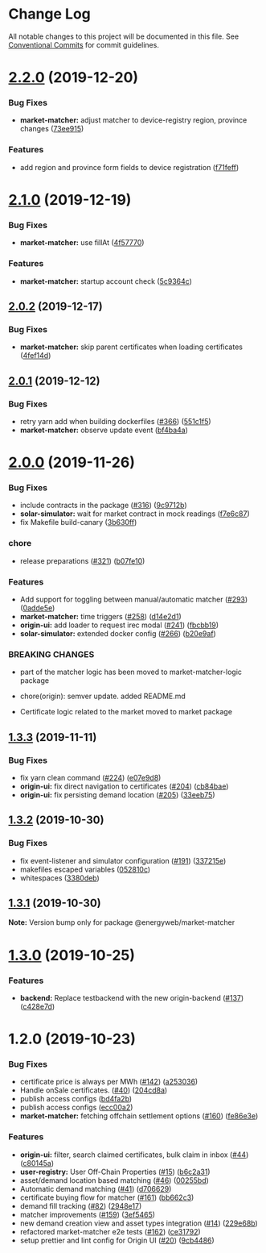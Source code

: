 # Change Log

All notable changes to this project will be documented in this file.
See [Conventional Commits](https://conventionalcommits.org) for commit guidelines.

# [2.2.0](https://github.com/energywebfoundation/origin/compare/@energyweb/market-matcher@2.1.0...@energyweb/market-matcher@2.2.0) (2019-12-20)


### Bug Fixes

* **market-matcher:** adjust matcher to device-registry region, province changes ([73ee915](https://github.com/energywebfoundation/origin/commit/73ee91517123cf46806833b81be9f8b8da84b620))


### Features

* add region and province form fields to device registration ([f71feff](https://github.com/energywebfoundation/origin/commit/f71feff224a087459d4d36f938feae82c8f7ff48))





# [2.1.0](https://github.com/energywebfoundation/origin/compare/@energyweb/market-matcher@2.0.2...@energyweb/market-matcher@2.1.0) (2019-12-19)


### Bug Fixes

* **market-matcher:** use fillAt ([4f57770](https://github.com/energywebfoundation/origin/commit/4f577702b3ab68f20e8c0a7ad46a083aaf74f57b))


### Features

* **market-matcher:** startup account check ([5c9364c](https://github.com/energywebfoundation/origin/commit/5c9364c40f2b95f63489f315abb6bfc2d4ae54de))





## [2.0.2](https://github.com/energywebfoundation/origin/compare/@energyweb/market-matcher@2.0.1...@energyweb/market-matcher@2.0.2) (2019-12-17)


### Bug Fixes

* **market-matcher:** skip parent certificates when loading certificates ([4fef14d](https://github.com/energywebfoundation/origin/commit/4fef14d1b1d30e4d891016eab59a8d0e46735702))





## [2.0.1](https://github.com/energywebfoundation/origin/compare/@energyweb/market-matcher@2.0.0...@energyweb/market-matcher@2.0.1) (2019-12-12)


### Bug Fixes

* retry yarn add when building dockerfiles ([#366](https://github.com/energywebfoundation/origin/issues/366)) ([551c1f5](https://github.com/energywebfoundation/origin/commit/551c1f526c4f04c79cf2d5e363feb7340d01e6f0))
* **market-matcher:** observe update event ([bf4ba4a](https://github.com/energywebfoundation/origin/commit/bf4ba4a183741791018b779cadeaeb8275377af6))





# [2.0.0](https://github.com/energywebfoundation/origin/compare/@energyweb/market-matcher@1.3.3...@energyweb/market-matcher@2.0.0) (2019-11-26)


### Bug Fixes

* include contracts in the package ([#316](https://github.com/energywebfoundation/origin/issues/316)) ([9c9712b](https://github.com/energywebfoundation/origin/commit/9c9712ba3b2b4b82adb2c94a9fea1e72d0b076ec))
* **solar-simulator:** wait for market contract in mock readings ([f7e6c87](https://github.com/energywebfoundation/origin/commit/f7e6c87e10c8d62c7e5799fde629005e6eac87f3))
* fix Makefile build-canary ([3b630ff](https://github.com/energywebfoundation/origin/commit/3b630ffe4d08bb186792bb5bd0c5f2419677523d))


### chore

* release preparations ([#321](https://github.com/energywebfoundation/origin/issues/321)) ([b07fe10](https://github.com/energywebfoundation/origin/commit/b07fe106142ccddd295ca66287dba842ebd7dbf0))


### Features

* Add support for toggling between manual/automatic matcher ([#293](https://github.com/energywebfoundation/origin/issues/293)) ([0adde5e](https://github.com/energywebfoundation/origin/commit/0adde5e256bf4d41c6991764bb366648adfe78ca))
* **market-matcher:** time triggers ([#258](https://github.com/energywebfoundation/origin/issues/258)) ([d14e2d1](https://github.com/energywebfoundation/origin/commit/d14e2d1b6e93ea1d812e8db7a2abe0457b05c3b6))
* **origin-ui:** add loader to request irec modal ([#241](https://github.com/energywebfoundation/origin/issues/241)) ([fbcbb19](https://github.com/energywebfoundation/origin/commit/fbcbb19c1808db3026b777fe9fe4808cdaf38732))
* **solar-simulator:** extended docker config ([#266](https://github.com/energywebfoundation/origin/issues/266)) ([b20e9af](https://github.com/energywebfoundation/origin/commit/b20e9af0ff4b43e46964dda1b71fd744d26891e5))


### BREAKING CHANGES

* part of the matcher logic has been moved to market-matcher-logic package

* chore(origin): semver update. added README.md
* Certificate logic related to the market moved to market package





## [1.3.3](https://github.com/energywebfoundation/origin/compare/@energyweb/market-matcher@1.3.2...@energyweb/market-matcher@1.3.3) (2019-11-11)


### Bug Fixes

* fix yarn clean command ([#224](https://github.com/energywebfoundation/origin/issues/224)) ([e07e9d8](https://github.com/energywebfoundation/origin/commit/e07e9d85de1b80c9f1a721398e41d82db580049c))
* **origin-ui:** fix direct navigation to certificates ([#204](https://github.com/energywebfoundation/origin/issues/204)) ([cb84bae](https://github.com/energywebfoundation/origin/commit/cb84bae7beaacecf3aeb4fade7b9289d9525758f))
* **origin-ui:** fix persisting demand location ([#205](https://github.com/energywebfoundation/origin/issues/205)) ([33eeb75](https://github.com/energywebfoundation/origin/commit/33eeb75a3866667fa2ecbb67b5eb5b4943e28693))





## [1.3.2](https://github.com/energywebfoundation/origin/compare/@energyweb/market-matcher@1.3.1...@energyweb/market-matcher@1.3.2) (2019-10-30)


### Bug Fixes

* fix event-listener and simulator configuration ([#191](https://github.com/energywebfoundation/origin/issues/191)) ([337215e](https://github.com/energywebfoundation/origin/commit/337215ee420d1f852ef29c97e7267ea4c3eb84c3))
* makefiles escaped variables ([052810c](https://github.com/energywebfoundation/origin/commit/052810c7ecf6343f044ed4e9922fd57107ab61e7))
* whitespaces ([3380deb](https://github.com/energywebfoundation/origin/commit/3380deb25954f8d82726f748c0f944bebed97ac0))





## [1.3.1](https://github.com/energywebfoundation/origin/compare/@energyweb/market-matcher@1.3.0...@energyweb/market-matcher@1.3.1) (2019-10-30)

**Note:** Version bump only for package @energyweb/market-matcher





# [1.3.0](https://github.com/energywebfoundation/origin/compare/@energyweb/market-matcher@1.2.0...@energyweb/market-matcher@1.3.0) (2019-10-25)


### Features

* **backend:** Replace testbackend with the new origin-backend ([#137](https://github.com/energywebfoundation/origin/issues/137)) ([c428e7d](https://github.com/energywebfoundation/origin/commit/c428e7d44300ae306a9e759fc8897135e9d0e1be))





# 1.2.0 (2019-10-23)


### Bug Fixes

* certificate price is always per MWh ([#142](https://github.com/energywebfoundation/origin/issues/142)) ([a253036](https://github.com/energywebfoundation/origin/commit/a253036))
* Handle onSale certificates.  ([#40](https://github.com/energywebfoundation/origin/issues/40)) ([204cd8a](https://github.com/energywebfoundation/origin/commit/204cd8a))
* publish access configs ([bd4fa2b](https://github.com/energywebfoundation/origin/commit/bd4fa2b))
* publish access configs ([ecc00a2](https://github.com/energywebfoundation/origin/commit/ecc00a2))
* **market-matcher:** fetching offchain settlement options ([#160](https://github.com/energywebfoundation/origin/issues/160)) ([fe86e3e](https://github.com/energywebfoundation/origin/commit/fe86e3e))


### Features

* **origin-ui:** filter, search claimed certificates, bulk claim in inbox ([#44](https://github.com/energywebfoundation/origin/issues/44)) ([c80145a](https://github.com/energywebfoundation/origin/commit/c80145a))
* **user-registry:** User Off-Chain Properties ([#15](https://github.com/energywebfoundation/origin/issues/15)) ([b6c2a31](https://github.com/energywebfoundation/origin/commit/b6c2a31))
* asset/demand location based matching ([#46](https://github.com/energywebfoundation/origin/issues/46)) ([00255bd](https://github.com/energywebfoundation/origin/commit/00255bd))
* Automatic demand matching ([#41](https://github.com/energywebfoundation/origin/issues/41)) ([d706629](https://github.com/energywebfoundation/origin/commit/d706629))
* certificate buying flow for matcher ([#161](https://github.com/energywebfoundation/origin/issues/161)) ([bb662c3](https://github.com/energywebfoundation/origin/commit/bb662c3))
* demand fill tracking ([#82](https://github.com/energywebfoundation/origin/issues/82)) ([2948e17](https://github.com/energywebfoundation/origin/commit/2948e17))
* matcher improvements  ([#159](https://github.com/energywebfoundation/origin/issues/159)) ([3ef5465](https://github.com/energywebfoundation/origin/commit/3ef5465))
* new demand creation view and asset types integration ([#14](https://github.com/energywebfoundation/origin/issues/14)) ([229e68b](https://github.com/energywebfoundation/origin/commit/229e68b))
* refactored market-matcher e2e tests ([#162](https://github.com/energywebfoundation/origin/issues/162)) ([ce31792](https://github.com/energywebfoundation/origin/commit/ce31792))
* setup prettier and lint config for Origin UI ([#20](https://github.com/energywebfoundation/origin/issues/20)) ([9cb4486](https://github.com/energywebfoundation/origin/commit/9cb4486))
